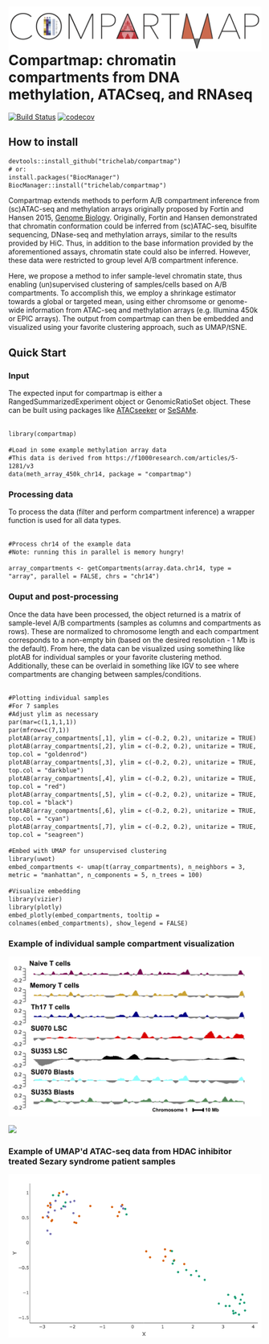 # <img src="docs/images/Compartmap_Logo.png" align="right">

# Compartmap: chromatin compartments from DNA methylation, ATACseq, and RNAseq 

[![Build Status](https://travis-ci.org/biobenkj/compartmap.svg?branch=master)](https://travis-ci.org/biobenkj/compartmap)  [![codecov](https://codecov.io/gh/biobenkj/compartmentalizer/branch/master/graph/badge.svg)](https://codecov.io/gh/biobenkj/compartmap)

## How to install

```
devtools::install_github("trichelab/compartmap")
# or:
install.packages("BiocManager")
BiocManager::install("trichelab/compartmap")
```

Compartmap extends methods to perform A/B compartment inference from (sc)ATAC-seq and methylation arrays originally proposed by Fortin and Hansen 2015, [Genome Biology](https://genomebiology.biomedcentral.com/articles/10.1186/s13059-015-0741-y). Originally, Fortin and Hansen demonstrated that chromatin conformation could be inferred from (sc)ATAC-seq, bisulfite sequencing, DNase-seq and methylation arrays, similar to the results provided by HiC. Thus, in addition to the base information provided by the aforementioned assays, chromatin state could also be inferred. However, these data were restricted to group level A/B compartment inference.

Here, we propose a method to infer sample-level chromatin state, thus enabling (un)supervised clustering of samples/cells based on A/B compartments. To accomplish this, we employ a shrinkage estimator towards a global or targeted mean, using either chromsome or genome-wide information from ATAC-seq and methylation arrays (e.g. Illumina 450k or EPIC arrays). The output from compartmap can then be embedded and visualized using your favorite clustering approach, such as UMAP/tSNE.

## Quick Start

### Input
The expected input for compartmap is either a RangedSummarizedExperiment object or GenomicRatioSet object. These can be built using packages like [ATACseeker](https://github.com/biobenkj/ATACseeker) or [SeSAMe](https://www.bioconductor.org/packages/devel/bioc/html/sesame.html). 

```

library(compartmap)

#Load in some example methylation array data
#This data is derived from https://f1000research.com/articles/5-1281/v3
data(meth_array_450k_chr14, package = "compartmap")

```

### Processing data

To process the data (filter and perform compartment inference) a wrapper function is used for all data types.

```

#Process chr14 of the example data
#Note: running this in parallel is memory hungry!

array_compartments <- getCompartments(array.data.chr14, type = "array", parallel = FALSE, chrs = "chr14")

```

### Ouput and post-processing

Once the data have been processed, the object returned is a matrix of sample-level A/B compartments (samples as columns and compartments as rows). These are normalized to chromosome length and each compartment corresponds to a non-empty bin (based on the desired resolution - 1 Mb is the default). From here, the data can be visualized using something like plotAB for individual samples or your favorite clustering method. Additionally, these can be overlaid in something like IGV to see where compartments are changing between samples/conditions. 

```

#Plotting individual samples
#For 7 samples
#Adjust ylim as necessary
par(mar=c(1,1,1,1))
par(mfrow=c(7,1))
plotAB(array_compartments[,1], ylim = c(-0.2, 0.2), unitarize = TRUE)
plotAB(array_compartments[,2], ylim = c(-0.2, 0.2), unitarize = TRUE, top.col = "goldenrod")
plotAB(array_compartments[,3], ylim = c(-0.2, 0.2), unitarize = TRUE, top.col = "darkblue")
plotAB(array_compartments[,4], ylim = c(-0.2, 0.2), unitarize = TRUE, top.col = "red")
plotAB(array_compartments[,5], ylim = c(-0.2, 0.2), unitarize = TRUE, top.col = "black")
plotAB(array_compartments[,6], ylim = c(-0.2, 0.2), unitarize = TRUE, top.col = "cyan")
plotAB(array_compartments[,7], ylim = c(-0.2, 0.2), unitarize = TRUE, top.col = "seagreen")

#Embed with UMAP for unsupervised clustering
library(uwot)
embed_compartments <- umap(t(array_compartments), n_neighbors = 3, metric = "manhattan", n_components = 5, n_trees = 100)

#Visualize embedding
library(vizier)
library(plotly)
embed_plotly(embed_compartments, tooltip = colnames(embed_compartments), show_legend = FALSE)

```

### Example of individual sample compartment visualization

![sample plotAB](man/figures/chr1_AB_compartments.png)

<img src=https://github.com/JordanVeldboom/compartmap/docs/images/chr1_AB_compartments.png width=50%/>

### Example of UMAP'd ATAC-seq data from HDAC inhibitor treated Sezary syndrome patient samples

![sample umap](man/figures/ATAC_supervised_UMAP.png)
